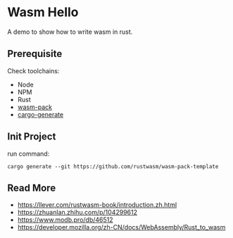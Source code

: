 # Wasm Hello

A demo to show how to write wasm in rust.

## Prerequisite

Check toolchains:

- Node
- NPM
- Rust
- [wasm-pack](https://rustwasm.github.io/wasm-pack/installer/)
- [cargo-generate](https://github.com/cargo-generate/cargo-generate)

## Init Project

run command:

```shell
cargo generate --git https://github.com/rustwasm/wasm-pack-template
```

## Read More

-   https://llever.com/rustwasm-book/introduction.zh.html
-   https://zhuanlan.zhihu.com/p/104299612
-   https://www.modb.pro/db/46512
-   https://developer.mozilla.org/zh-CN/docs/WebAssembly/Rust_to_wasm
